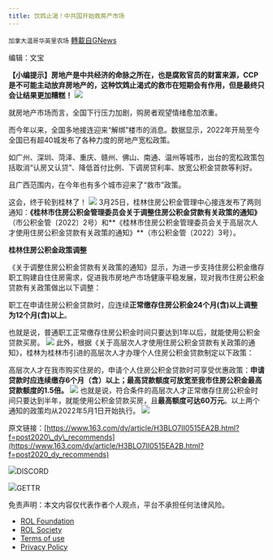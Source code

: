 ```yaml
---
title: 饮鸩止渴！中共国开始救房产市场
---
```

`加拿大温哥华英里农场` [轉載自GNews](https://gnews.org/zh-hans/2241461/)

编辑：文宝

**【小编提示】房地产是中共经济的命脉之所在，也是腐败官员的财富来源，CCP是不可能主动放弃房地产的，这种饮鸩止渴式的救市在短期会有作用，但是最终只会让结果更加糟糕！**
![](https://nimg.ws.126.net/?url=http%3A%2F%2Fdingyue.ws.126.net%2F2022%2F0326%2F6ed6b18dj00r9b9e6003cd200nw00fxg00nw00fx.jpg&amp;thumbnail=660x2147483647&amp;quality=80&amp;type=jpg)


就房地产市场而言，全国下行压力加剧，购房者观望情绪愈加浓重。

而今年以来，全国多地接连迎来“解绑”楼市的消息。数据显示，2022年开局至今全国已有超40城发布了各种力度的房地产宽松政策。

如广州、深圳、菏泽、重庆、赣州、佛山、南通、温州等城市，出台的宽松政策包括取消“认房又认贷”、降低首付比例、下调房贷利率、放宽公积金贷款等利好。

且广西范围内，在今年也有多个城市迎来了“救市”政策。

这会，终于轮到桂林了！
![](https://nimg.ws.126.net/?url=http%3A%2F%2Fdingyue.ws.126.net%2F2022%2F0326%2F1a677b1fj00r9b9e7002ed200nw00hxg00nw00hx.jpg&amp;thumbnail=660x2147483647&amp;quality=80&amp;type=jpg)
3月25日，桂林住房公积金管理中心接连发布了两则通知：**《桂林市住房公积金管理委员会关于调整住房公积金贷款有关政策的通知》**（市公积金管〔2022〕2号）和**《桂林市住房公积金管理委员会关于高层次人才使用住房公积金贷款有关政策的通知》**（市公积金管〔2022〕3号）。

**桂林住房公积金政策调整**

《关于调整住房公积金贷款有关政策的通知》显示，为进一步支持住房公积金缴存职工购建自住住房需求，促进我市房地产市场健康平稳发展，现对我市住房公积金贷款有关政策做出以下调整：

职工在申请住房公积金贷款时，应连续**正常缴存住房公积金24个月(含)以上调整为12个月(含)以上**。

也就是说，普通职工正常缴存住房公积金时间只要达到1年以后，就能使用公积金贷款买房。
![](https://nimg.ws.126.net/?url=http%3A%2F%2Fdingyue.ws.126.net%2F2022%2F0326%2F2602badfj00r9b9e60030d200u000yxg00g200io.jpg&amp;thumbnail=660x2147483647&amp;quality=80&amp;type=jpg)
此外，根据《关于高层次人才使用住房公积金贷款有关政策的通知》，桂林为桂林市引进的高层次人才办理个人住房公积金贷款制定以下政策：

高层次人才在我市购买住房的，申请个人住房公积金贷款时可享受优惠政策：**申请贷款时应连续缴存6个月（含）以上；最高贷款额度可放宽至我市住房公积金最高贷款额度的1.5倍。**
![](https://nimg.ws.126.net/?url=http%3A%2F%2Fdingyue.ws.126.net%2F2022%2F0326%2F601347a3j00r9b9e7003md200si00y7g00g200j9.jpg&amp;thumbnail=660x2147483647&amp;quality=80&amp;type=jpg)
也就是说，符合条件的高层次人才正常缴存住房公积金时间只要达到半年，就能使用公积金贷款买房，且**最高额度可达60万元**。以上两个通知的政策均从2022年5月1日开始执行。
![](https://nimg.ws.126.net/?url=http%3A%2F%2Fdingyue.ws.126.net%2F2022%2F0326%2F4532b02ej00r9b9e7003ed200nw00hxg00nw00hx.jpg&amp;thumbnail=660x2147483647&amp;quality=80&amp;type=jpg)


原文链接：[https://www.163.com/dy/article/H3BLO7II0515EA2B.html?f=post2020\_dy\_recommends](https://www.163.com/dy/article/H3BLO7II0515EA2B.html?f=post2020_dy_recommends)



![](https://assets.gnews.org/wp-content/uploads/2022/03/Discord-QR-32.png)DISCORD

![](https://assets.gnews.org/wp-content/uploads/2022/03/gettr-31.png)GETTR



 

免责声明：本文内容仅代表作者个人观点，平台不承担任何法律风险。

- [ROL Foundation](https://rolfoundation.org/)
- [ROL Society](https://rolsociety.org/)
- [Terms of use](https://gnews.org/terms-of-use-3/)
- [Privacy Policy](https://gnews.org/privacy-policy/)

